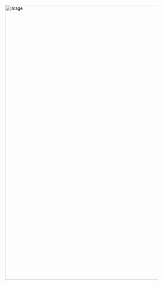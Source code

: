 <img width="904" alt="image" src="https://github.com/yangyuxiao-sjtu/hiro_pytorch/assets/95365549/d84272cd-c4a7-47bb-b892-dae5d6502521">
